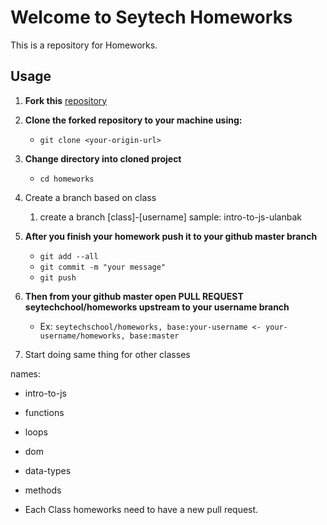 # Welcome to Seytech Homeworks

This is a repository for Homeworks.

## Usage

1. **Fork this** [repository](https://github.com/seytechschool/homeworks/)

2. **Clone the forked repository to your machine using:**

   - `git clone <your-origin-url>`

3. **Change directory into cloned project**

   - `cd homeworks`

4. Create a branch based on class

   1. create a branch [class]-[username]     sample: intro-to-js-ulanbak

5. **After you finish your homework push it to your github master branch**

   - `git add --all`
   - `git commit -m "your message"`
   - `git push`

6. **Then from your github master open PULL REQUEST seytechchool/homeworks upstream to your username branch**
   - Ex: `seytechschool/homeworks, base:your-username <- your-username/homeworks, base:master`

7. Start doing same thing for other classes



names:
* intro-to-js
* functions
* loops
* dom
* data-types
* methods


* Each Class homeworks need to have a new pull request.
